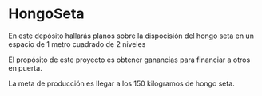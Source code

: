 # HongoSeta
En este depósito hallarás planos sobre la dispocisión del hongo seta en un espacio de 1 metro cuadrado de 2 niveles

El propósito de este proyecto es obtener ganancias para financiar a otros en puerta.

La meta de producción es llegar a los 150 kilogramos de hongo seta.
